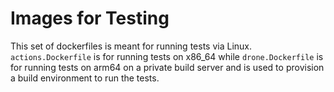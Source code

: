 # Images for Testing
This set of dockerfiles is meant for running tests via Linux. `actions.Dockerfile` is for running tests on x86_64 while `drone.Dockerfile` is for running tests on arm64 on a private build server and is used to provision a build environment to run the tests. 